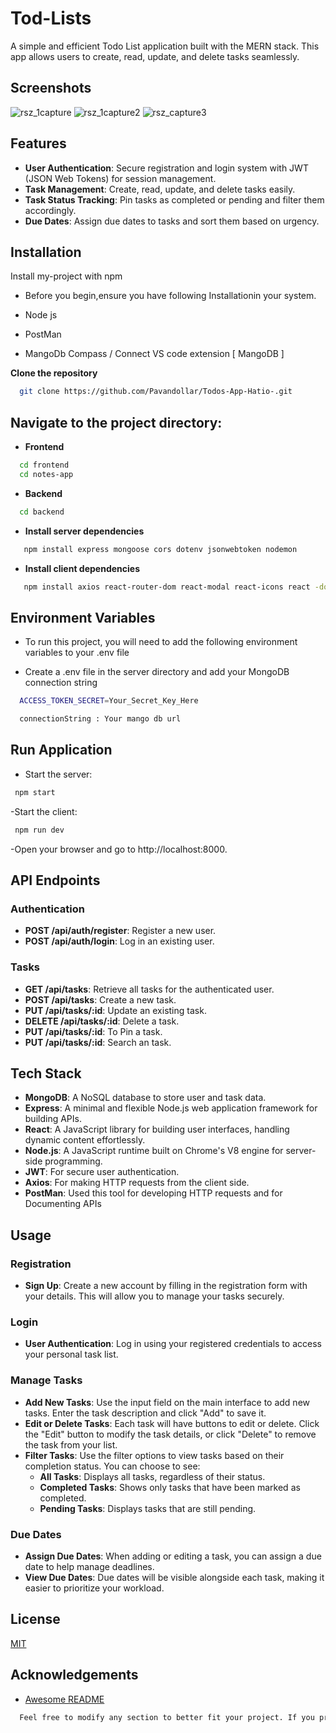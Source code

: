 # Tod-Lists

A simple and efficient Todo List application built with the MERN stack. This app allows users to create, read, update, and delete tasks seamlessly.


## Screenshots

![rsz_1capture](https://github.com/user-attachments/assets/7af1c3da-faff-47b6-97b9-adda014a84ee)
![rsz_1capture2](https://github.com/user-attachments/assets/7158a607-c18c-41bc-a079-7538c0389393)
![rsz_capture3](https://github.com/user-attachments/assets/0726643c-f225-4062-84bc-fe8f62d9956e)





## Features

- **User Authentication**: Secure registration and login system with JWT (JSON Web Tokens) for session management.
- **Task Management**: Create, read, update, and delete tasks easily.
- **Task Status Tracking**: Pin tasks as completed or pending and filter them accordingly.
- **Due Dates**: Assign due dates to tasks and sort them based on urgency.


## Installation

Install my-project with npm

- Before you begin,ensure you have following Installationin your system.

- Node js
- PostMan
- MangoDb Compass / Connect VS code extension [ MangoDB ]

**Clone the repository**
   
```bash
  git clone https://github.com/Pavandollar/Todos-App-Hatio-.git
```

    
## Navigate to the project directory:


- **Frontend**

```bash
  cd frontend
  cd notes-app
```
- **Backend**

```bash
  cd backend
```
- **Install server dependencies**

```bash
   npm install express mongoose cors dotenv jsonwebtoken nodemon
```

- **Install client dependencies**

```bash
   npm install axios react-router-dom react-modal react-icons react -dom
```
## Environment Variables

- To run this project, you will need to add the following environment variables to your .env file


- Create a .env file in the server directory and add your MongoDB connection string

```bash
  ACCESS_TOKEN_SECRET=Your_Secret_Key_Here
```
```bash
  connectionString : Your mango db url
```
## Run Application

- Start the server:

```bash
 npm start
```

-Start the client:
```bash
 npm run dev
```
-Open your browser and go to http://localhost:8000.
## API Endpoints

### Authentication
- **POST /api/auth/register**: Register a new user.
- **POST /api/auth/login**: Log in an existing user.

### Tasks
- **GET /api/tasks**: Retrieve all tasks for the authenticated user.
- **POST /api/tasks**: Create a new task.
- **PUT /api/tasks/:id**: Update an existing task.
- **DELETE /api/tasks/:id**: Delete a task.
- **PUT /api/tasks/:id**: To Pin a task.
- **PUT /api/tasks/:id**: Search an task.
## Tech Stack


- **MongoDB**: A NoSQL database to store user and task data.
- **Express**: A minimal and flexible Node.js web application framework for building APIs.
- **React**: A JavaScript library for building user interfaces, handling dynamic content effortlessly.
- **Node.js**: A JavaScript runtime built on Chrome's V8 engine for server-side programming.
- **JWT**: For secure user authentication.
- **Axios**: For making HTTP requests from the client side.
- **PostMan**: Used this tool for developing HTTP requests and for Documenting APIs
## Usage

### Registration
- **Sign Up**: Create a new account by filling in the registration form with your details. This will allow you to manage your tasks securely.

### Login
- **User Authentication**: Log in using your registered credentials to access your personal task list.

### Manage Tasks
- **Add New Tasks**: Use the input field on the main interface to add new tasks. Enter the task description and click "Add" to save it.
- **Edit or Delete Tasks**: Each task will have buttons to edit or delete. Click the "Edit" button to modify the task details, or click "Delete" to remove the task from your list.
- **Filter Tasks**: Use the filter options to view tasks based on their completion status. You can choose to see:
  - **All Tasks**: Displays all tasks, regardless of their status.
  - **Completed Tasks**: Shows only tasks that have been marked as completed.
  - **Pending Tasks**: Displays tasks that are still pending.

### Due Dates
- **Assign Due Dates**: When adding or editing a task, you can assign a due date to help manage deadlines. 
- **View Due Dates**: Due dates will be visible alongside each task, making it easier to prioritize your workload.


## License

[MIT](https://choosealicense.com/licenses/mit/)


## Acknowledgements

 
 - [Awesome README](https://github.com/matiassingers/awesome-readme)
 
```bash
  Feel free to modify any section to better fit your project. If you provide more details about the app's functionality or specific technologies, I can help you refine it further!

